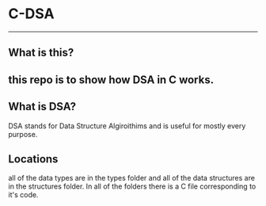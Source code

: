 # C-DSA
----

## What is this?
this repo is to show how DSA in C works.
----

## What is DSA?
DSA stands for Data Structure Algiroithims and is useful for mostly every purpose.

## Locations
all of the data types are in the types folder and all of the data structures are in the structures folder.
In all of the folders there is a C file corresponding to it's code.